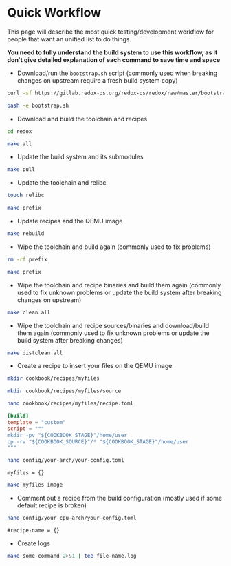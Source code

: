 # Quick Workflow

This page will describe the most quick testing/development workflow for people that want an unified list to do things.

**You need to fully understand the build system to use this workflow, as it don't give detailed explanation of each command to save time and space**

- Download/run the `bootstrap.sh` script (commonly used when breaking changes on upstream require a fresh build system copy)

```sh
curl -sf https://gitlab.redox-os.org/redox-os/redox/raw/master/bootstrap.sh -o bootstrap.sh
```

```sh
bash -e bootstrap.sh
```

- Download and build the toolchain and recipes

```sh
cd redox
```

```sh
make all
```

- Update the build system and its submodules

```sh
make pull
```

- Update the toolchain and relibc

```sh
touch relibc
```

```sh
make prefix
```

- Update recipes and the QEMU image

```sh
make rebuild
```

- Wipe the toolchain and build again (commonly used to fix problems)

```sh
rm -rf prefix
```

```sh
make prefix
```

- Wipe the toolchain and recipe binaries and build them again (commonly used to fix unknown problems or update the build system after breaking changes on upstream)

```sh
make clean all
```

- Wipe the toolchain and recipe sources/binaries and download/build them again (commonly used to fix unknown problems or update the build system after breaking changes)

```sh
make distclean all
```

- Create a recipe to insert your files on the QEMU image

```sh
mkdir cookbook/recipes/myfiles
```

```sh
mkdir cookbook/recipes/myfiles/source
```

```sh
nano cookbook/recipes/myfiles/recipe.toml
```

```toml
[build]
template = "custom"
script = """
mkdir -pv "${COOKBOOK_STAGE}"/home/user
cp -rv "${COOKBOOK_SOURCE}"/* "${COOKBOOK_STAGE}"/home/user
"""
```

```sh
nano config/your-arch/your-config.toml
```

```
myfiles = {}
```

```sh
make myfiles image
```

- Comment out a recipe from the build configuration (mostly used if some default recipe is broken)

```sh
nano config/your-cpu-arch/your-config.toml
```

```
#recipe-name = {}
```

- Create logs

```sh
make some-command 2>&1 | tee file-name.log
```